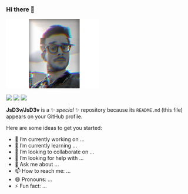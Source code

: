 ### Hi there 👋
<link rel stylesheet="style/bootstrap.min.css">
<img src="https://github.com/JsD3v/JsD3v/blob/main/img/jeansebastien-christophe-glitch.png" width="50%"/>

<p>
  <img src="https://img.shields.io/github/commit-activity/y/jsD3v/portfolio-V2"/>
  <img src="https://img.shields.io/badge/Symfony-5.4%2F6.0-lightgrey"/>
<img src="https://img.shields.io/static/v1?label=<LABEL>&message=<MESSAGE>&color=<COLOR>"/>
<img src=""/>
<img src=""/>
<img src=""/>
<img src=""/>

  <img src=""/>


</p>

**JsD3v/JsD3v** is a ✨ _special_ ✨ repository because its `README.md` (this file) appears on your GitHub profile.

Here are some ideas to get you started:

- 🔭 I’m currently working on ...
- 🌱 I’m currently learning ...
- 👯 I’m looking to collaborate on ...
- 🤔 I’m looking for help with ...
- 💬 Ask me about ...
- 📫 How to reach me: ...
- 😄 Pronouns: ...
- ⚡ Fun fact: ...

